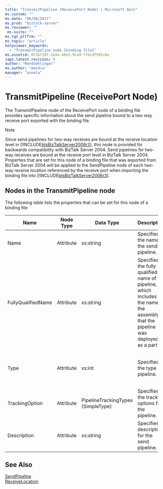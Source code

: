 ```yaml
---
title: "TransmitPipeline (ReceivePort Node) | Microsoft Docs"
ms.custom: ""
ms.date: "06/08/2017"
ms.prod: "biztalk-server"
ms.reviewer: ""
 ms.suite: ""
ms.tgt_pltfrm: ""
ms.topic: "article"
helpviewer_keywords: 
  - "TransmitPipeline node [binding file]"
ms.assetid: 0f3b728f-1e4a-40e5-9ca9-f7dcdf995cbe
caps.latest.revision: 9
author: "MandiOhlinger"
ms.author: "mandia"
manager: "anneta"
---
```

# TransmitPipeline (ReceivePort Node)
The TransmitPipeline node of the ReceivePort node of a binding file provides specific information about the send pipeline bound to a two way receive port exported with the binding file.  
  
> [!NOTE]
>  Since send pipelines for two-way receives are bound at the receive location level in [!INCLUDE[btsBizTalkServer2006r3](../includes/btsbiztalkserver2006r3-md.md)], this node is provided for backwards compatibility with BizTalk Server 2004. Send pipelines for two-way receives are bound at the receive port level in BizTalk Server 2004. Properties that are set for this node of a binding file that was exported from BizTalk Server 2004 will be applied to the SendPipeline node of each two-way receive location referenced by the receive port when importing the binding file into [!INCLUDE[btsBizTalkServer2006r3](../includes/btsbiztalkserver2006r3-md.md)].  
  
## Nodes in the TransmitPipeline node  
 The following table lists the properties that can be set for this node of a binding file:  
  
|**Name**|**Node Type**|**Data Type**|**Description**|**Restrictions**|**Comments**|  
|--------------|-------------------|-------------------|---------------------|----------------------|------------------|  
|Name|Attribute|xs:string|Specifies the name of the send pipeline.|Not required|Default value: empty|  
|FullyQualifiedName|Attribute|xs:string|Specifies the fully qualified name of the pipeline, which includes the name of the assembly that the pipeline was deployed as a part of.|Not required|Default value: empty|  
|Type|Attribute|xs:int|Specifies the type of pipeline.|Required|Default value: none<br /><br /> Possible values are documented in the<br /><br /> [Microsoft.BizTalk.ExplorerOM.PipelineType](http://msdn.microsoft.com/library/microsoft.biztalk.explorerom.pipelinetype.aspx) enumeration.|  
|TrackingOption|Attribute|PipelineTrackingTypes (SimpleType)|Specifies the tracking options for the pipeline.|Required|Default value: none<br /><br /> Possible values are documented in the [Microsoft.BizTalk.ExplorerOM.PipelineTrackingTypes](http://msdn.microsoft.com/library/microsoft.biztalk.explorerom.pipelinetrackingtypes.aspx) enumeration.|  
|Description|Attribute|xs:string|Specifies a description for the send pipeline.|Not required|Default value: empty|  
  
## See Also  
 [SendPipeline](../core/sendpipeline-receivelocation-node.md)   
 [ReceiveLocation](../core/receivelocation-receivelocations-node.md)